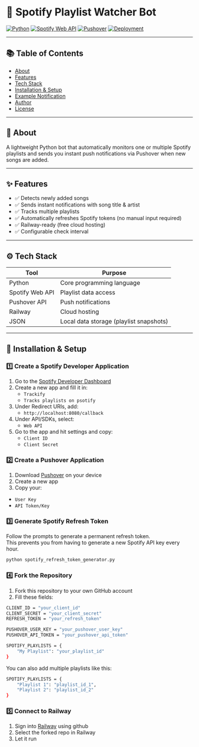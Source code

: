 # 🎵 Spotify Playlist Watcher Bot

[![Python](https://img.shields.io/badge/Python-3.8%2B-blue?logo=python&logoColor=white)](https://www.python.org/)
[![Spotify Web API](https://img.shields.io/badge/Spotify-API-1DB954?logo=spotify&logoColor=white)](https://developer.spotify.com/)
[![Pushover](https://img.shields.io/badge/Pushover-Notifications-blueviolet)](https://pushover.net)
[![Deployment](https://img.shields.io/badge/Deployed%20on-Railway-0B0D0E?logo=railway&logoColor=white)](https://railway.app/)

---

## 📚 Table of Contents
- [About](#about)
- [Features](#features)
- [Tech Stack](#tech-stack)
- [Installation & Setup](#installation--setup)
- [Example Notification](#example-notification)
- [Author](#author)
- [License](#license)

---

## 📖 About

A lightweight Python bot that automatically monitors one or multiple Spotify playlists and sends you instant push notifications via Pushover when new songs are added.

---

## ✨ Features
- ✅ Detects newly added songs
- ✅ Sends instant notifications with song title & artist
- ✅ Tracks multiple playlists
- ✅ Automatically refreshes Spotify tokens (no manual input required)
- ✅ Railway-ready (free cloud hosting)
- ✅ Configurable check interval

---

## ⚙️ Tech Stack

| Tool | Purpose |
|------|---------|
| Python | Core programming language |
| Spotify Web API | Playlist data access |
| Pushover API | Push notifications |
| Railway | Cloud hosting |
| JSON | Local data storage (playlist snapshots) |

---

## 🚀 Installation & Setup

### 1️⃣ Create a Spotify Developer Application
1. Go to the [Spotify Developer Dashboard](https://developer.spotify.com/dashboard)
2. Create a new app and fill it in:
   - `Trackify`
   - `Tracks playlists on psotify`
3. Under Redirect URIs, add:
   - `http://localhost:8080/callback`
4. Under API/SDKs, select:
   - `Web API`
2. Go to the app and hit settings and copy:
   - `Client ID`
   - `Client Secret`

### 2️⃣ Create a Pushover Application
1. Download [Pushover](https://pushover.net/apps/build) on your device
2. Create a new app
3. Copy your:
- `User Key`
- `API Token/Key`

### 3️⃣ Generate Spotify Refresh Token
Follow the prompts to generate a permanent refresh token.  
This prevents you from having to generate a new Spotify API key every hour.
```bash
python spotify_refresh_token_generator.py
```

### 4️⃣ Fork the Repository
1. Fork this repository to your own GitHub account
2. Fill these fields:
```bash
CLIENT_ID = "your_client_id"
CLIENT_SECRET = "your_client_secret"
REFRESH_TOKEN = "your_refresh_token"

PUSHOVER_USER_KEY = "your_pushover_user_key"
PUSHOVER_API_TOKEN = "your_pushover_api_token"

SPOTIFY_PLAYLISTS = {
    "My Playlist": "your_playlist_id"
}
```
You can also add multiple playlists like this:
```bash
SPOTIFY_PLAYLISTS = {
    "Playlist 1": "playlist_id_1",
    "Playlist 2": "playlist_id_2"
}
```

### 5️⃣ Connect to Railway
1. Sign into [Railway](https://railway.com) using github
2. Select the forked repo in Railway
3. Let it run
